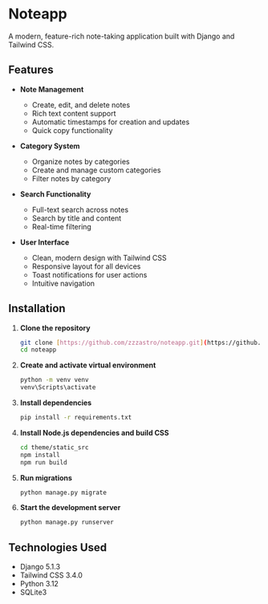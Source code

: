 # Noteapp

A modern, feature-rich note-taking application built with Django and Tailwind CSS.

## Features

- **Note Management**
  - Create, edit, and delete notes  
  - Rich text content support  
  - Automatic timestamps for creation and updates  
  - Quick copy functionality

- **Category System**
  - Organize notes by categories  
  - Create and manage custom categories  
  - Filter notes by category

- **Search Functionality**
  - Full-text search across notes  
  - Search by title and content  
  - Real-time filtering

- **User Interface**
  - Clean, modern design with Tailwind CSS  
  - Responsive layout for all devices  
  - Toast notifications for user actions  
  - Intuitive navigation

## Installation

1.  **Clone the repository**
    ```bash
    git clone [https://github.com/zzzastro/noteapp.git](https://github.com/zzzastro/noteapp.git)
    cd noteapp
    ```

2.  **Create and activate virtual environment**
    ```bash
    python -m venv venv
    venv\Scripts\activate
    ```

3.  **Install dependencies**
    ```bash
    pip install -r requirements.txt
    ```

4.  **Install Node.js dependencies and build CSS**
    ```bash
    cd theme/static_src
    npm install
    npm run build
    ```

5.  **Run migrations**
    ```bash
    python manage.py migrate
    ```

6.  **Start the development server**
    ```bash
    python manage.py runserver
    ```


## Technologies Used

- Django 5.1.3
- Tailwind CSS 3.4.0
- Python 3.12
- SQLite3
